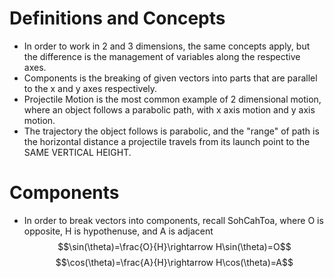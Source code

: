 # Definitions and Concepts
- In order to work in 2 and 3 dimensions, the same concepts apply, but the difference is the management of variables along the respective axes.
- Components is the breaking of given vectors into parts that are parallel to the x and y axes respectively. 
- Projectile Motion is the most common example of 2 dimensional motion, where an object follows a parabolic path, with x axis motion and y axis motion.
- The trajectory the object follows is parabolic, and the "range" of path is the horizontal distance a projectile travels from its launch point to the SAME VERTICAL HEIGHT.
# Components
- In order to break vectors into components, recall SohCahToa, where O is opposite, H is hypothenuse, and A is adjacent
$$\sin(\theta)=\frac{O}{H}\rightarrow H\sin(\theta)=O$$
$$\cos(\theta)=\frac{A}{H}\rightarrow H\cos(\theta)=A$$
